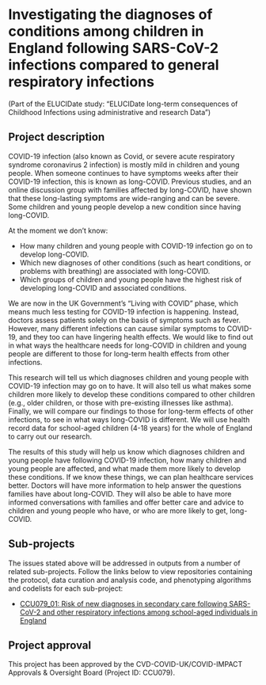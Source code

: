 # Investigating the diagnoses of conditions among children in England following SARS-CoV-2 infections compared to general respiratory infections
(Part of the ELUCIDate study: “ELUCIDate long-term consequences of Childhood Infections using administrative and research Data”)

## Project description

COVID-19 infection (also known as Covid, or severe acute respiratory syndrome coronavirus 2 infection) is mostly mild in children and young people. When someone continues to have symptoms weeks after their COVID-19 infection, this is known as long-COVID. Previous studies, and an online discussion group with families affected by long-COVID, have shown that these long-lasting symptoms are wide-ranging and can be severe. Some children and young people develop a new condition since having long-COVID.

At the moment we don’t know:

*	How many children and young people with COVID-19 infection go on to develop long-COVID.
*	Which new diagnoses of other conditions (such as heart conditions, or problems with breathing) are associated with long-COVID.
* Which groups of children and young people have the highest risk of developing long-COVID and associated conditions.

We are now in the UK Government’s “Living with COVID” phase, which means much less testing for COVID-19 infection is happening. Instead, doctors assess patients solely on the basis of symptoms such as fever. However, many different infections can cause similar symptoms to COVID-19, and they too can have lingering health effects. We would like to find out in what ways the healthcare needs for long-COVID in children and young people are different to those for long-term health effects from other infections. 

This research will tell us which diagnoses children and young people with COVID-19 infection may go on to have. It will also tell us what makes some children more likely to develop these conditions compared to other children (e.g., older children, or those with pre-existing illnesses like asthma). Finally, we will compare our findings to those for long-term effects of other infections, to see in what ways long-COVID is different. We will use health record data for school-aged children (4-18 years) for the whole of England to carry out our research. 

The results of this study will help us know which diagnoses children and young people have following COVID-19 infection, how many children and young people are affected, and what made them more likely to develop these conditions. If we know these things, we can plan healthcare services better. Doctors will have more information to help answer the questions families have about long-COVID. They will also be able to have more informed conversations with families and offer better care and advice to children and young people who have, or who are more likely to get, long-COVID.

## Sub-projects

The issues stated above will be addressed in outputs from a number of related sub-projects.  Follow the links below to view repositories containing the protocol, data curation and analysis code, and phenotyping algorithms and codelists for each sub-project:

* [CCU079_01: Risk of new diagnoses in secondary care following SARS-CoV-2 and other respiratory infections among school-aged individuals in England](https://github.com/BHFDSC/CCU079_01)

## Project approval

This project has been approved by the CVD-COVID-UK/COVID-IMPACT Approvals & Oversight Board (Project ID: CCU079).
